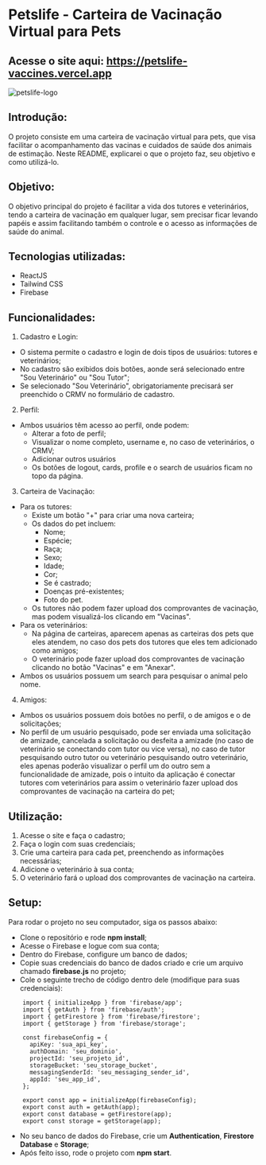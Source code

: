 # Petslife - Carteira de Vacinação Virtual para Pets
## Acesse o site aqui: https://petslife-vaccines.vercel.app
![petslife-logo](https://github.com/marimatulle/petslife/assets/108779620/28df9b14-72d1-4c42-8aba-f4f298275718)
## Introdução:
O projeto consiste em uma carteira de vacinação virtual para pets, que visa facilitar o acompanhamento das vacinas e cuidados de saúde dos animais de estimação. Neste README, explicarei o que o projeto faz, seu objetivo e como utilizá-lo.
## Objetivo:
O objetivo principal do projeto é facilitar a vida dos tutores e veterinários, tendo a carteira de vacinação em qualquer lugar, sem precisar ficar levando papéis e assim facilitando também o controle e o acesso as informações de saúde do animal.
## Tecnologias utilizadas:
- ReactJS
- Tailwind CSS
- Firebase
## Funcionalidades:
1) Cadastro e Login:
- O sistema permite o cadastro e login de dois tipos de usuários: tutores e veterinários;
- No cadastro são exibidos dois botões, aonde será selecionado entre "Sou Veterinário" ou "Sou Tutor";
- Se selecionado "Sou Veterinário", obrigatoriamente precisará ser preenchido o CRMV no formulário de cadastro.
2) Perfil:
- Ambos usuários têm acesso ao perfil, onde podem:
  - Alterar a foto de perfil;
  - Visualizar o nome completo, username e, no caso de veterinários, o CRMV;
  - Adicionar outros usuários
  - Os botões de logout, cards, profile e o search de usuários ficam no topo da página.
3) Carteira de Vacinação:
- Para os tutores:
  - Existe um botão "+" para criar uma nova carteira;
  - Os dados do pet incluem:
    - Nome;
    - Espécie;
    - Raça;
    - Sexo;
    - Idade;
    - Cor;
    - Se é castrado;
    - Doenças pré-existentes;
    - Foto do pet.
  - Os tutores não podem fazer upload dos comprovantes de vacinação, mas podem visualizá-los clicando em "Vacinas".
- Para os veterinários:
  - Na página de carteiras, aparecem apenas as carteiras dos pets que eles atendem, no caso dos pets dos tutores que eles tem adicionado como amigos;
  - O veterinário pode fazer upload dos comprovantes de vacinação clicando no botão "Vacinas" e em "Anexar".
- Ambos os usuários possuem um search para pesquisar o animal pelo nome.
4) Amigos:
- Ambos os usuários possuem dois botões no perfil, o de amigos e o de solicitações;
- No perfil de um usuário pesquisado, pode ser enviada uma solicitação de amizade, cancelada a solicitação ou desfeita a amizade (no caso de veterinário se conectando com tutor ou vice versa), no caso de tutor pesquisando outro tutor ou veterinário pesquisando outro veterinário, eles apenas poderão visualizar o perfil um do outro sem a funcionalidade de amizade, pois o intuito da aplicação é conectar tutores com veterinários para assim o veterinário fazer upload dos comprovantes de vacinação na carteira do pet;
## Utilização:
1) Acesse o site e faça o cadastro;
2) Faça o login com suas credenciais;
3) Crie uma carteira para cada pet, preenchendo as informações necessárias;
4) Adicione o veterinário à sua conta;
5) O veterinário fará o upload dos comprovantes de vacinação na carteira.
## Setup:
Para rodar o projeto no seu computador, siga os passos abaixo:
- Clone o repositório e rode <b>npm install</b>;
- Acesse o Firebase e logue com sua conta;
- Dentro do Firebase, configure um banco de dados;
- Copie suas credenciais do banco de dados criado e crie um arquivo chamado <b>firebase.js</b> no projeto;
- Cole o seguinte trecho de código dentro dele (modifique para suas credenciais):
```
    import { initializeApp } from 'firebase/app';
    import { getAuth } from 'firebase/auth';
    import { getFirestore } from 'firebase/firestore';
    import { getStorage } from 'firebase/storage';

    const firebaseConfig = {
      apiKey: 'sua_api_key',
      authDomain: 'seu_dominio',
      projectId: 'seu_projeto_id',
      storageBucket: 'seu_storage_bucket',
      messagingSenderId: 'seu_messaging_sender_id',
      appId: 'seu_app_id',
    };

    export const app = initializeApp(firebaseConfig);
    export const auth = getAuth(app);
    export const database = getFirestore(app);
    export const storage = getStorage(app);
```
- No seu banco de dados do Firebase, crie um <b>Authentication</b>, <b>Firestore Database</b> e <b>Storage</b>;
- Após feito isso, rode o projeto com <b>npm start</b>.
